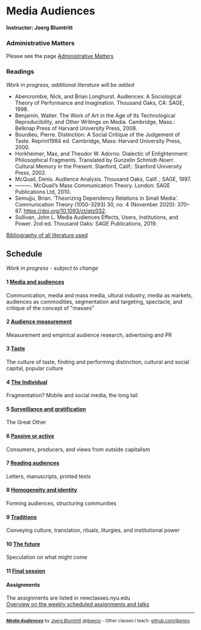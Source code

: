 # Media Audiences
**Instructor: Joerg Blumtritt**  

### Administrative Matters
Please see the page [Administrative Matters](/files/Administrative.md)

### Readings
*Work in progress, additional literature will be added*

- Abercrombie, Nick, and Brian Longhurst. Audiences: A Sociological Theory of Performance and Imagination. Thousand Oaks, CA: SAGE, 1998.
- Benjamin, Walter. The Work of Art in the Age of Its Technological Reproducibility, and Other Writings on Media. Cambridge, Mass.: Belknap Press of Harvard University Press, 2008.
- Bourdieu, Pierre. Distinction: A Social Critique of the Judgement of Taste. Reprint1984 ed. Cambridge, Mass: Harvard University Press, 2000.
- Horkheimer, Max, and Theodor W. Adorno. Dialectic of Enlightenment: Philosophical Fragments. Translated by Gunzelin Schmidt-Noerr. Cultural Memory in the Present. Stanford, Calif.: Stanford University Press, 2002.
- McQuail, Denis. Audience Analysis. Thousand Oaks, Calif. ; SAGE, 1997.
- ———. McQuail’s Mass Communication Theory. London: SAGE Publications Ltd, 2010.
- Semujju, Brian. ‘Theorizing Dependency Relations in Small Media’. Communication Theory (1050-3293) 30, no. 4 (November 2020): 370–87. https://doi.org/10.1093/ct/qtz032.
- Sullivan, John L. Media Audiences Effects, Users, Institutions, and Power. 2nd ed. Thousand Oaks: SAGE Publications, 2019.

[Bibliography of all literature used](/files/Bibliography.md)

## Schedule
*Work in progress - subject to change*

#### 1 [Media and audiences](/files/01.md)
Communication, media and mass media, ultural industry, media as markets, audiences as commodities, segmentation and targeting, spectacle, and critique of the concept of "masses"
	
#### 2	[Audience measurement](/files/02.md)
Measurement and empirical audience research, advertising and PR
	
#### 3	[Taste](/files/03.md)
The culture of taste, finding and performing distinction, cultural and social capital, popular culture
	
#### 4	[The Individual](/files/06.md)
Fragmentation? Mobile and social media, the long tail
	
#### 5	[Surveillance and gratification](/files/08.md)
The Great Other
	
#### 6	[Passive or active](/files/09.md)
Consumers, producers, and views from outside capitalism
	
#### 7	[Reading audiences](/files/10.md)
Letters, manuscripts, printed texts
	
#### 8	[Homogeneity and identity](/files/11.md)
Forming audiences, structuring communities
	
#### 9	[Traditions](/files/12.md)
Conveying culture, translation, rituals, liturgies, and institutional power
	
#### 10	[The future](/files/13.md)
Speculation on what might come
	
#### 11	[Final session](/files/14.md)

#### Assignments
The assignments are listed in newclasses.nyu.edu  
[Overview on the weekly scheduled assignments and talks](https://docs.google.com/spreadsheets/d/10EElPgwd0SA_fW2tWd3AjJ3SswVbAe7kLfOHETJjV4k/edit?usp=sharing)  


***
  
<sup>***[Media Audiences](/README.md)*** by [Joerg Blumtritt](https://jbenno.net) [@jbenno](https://twitter.com/jbenno) - Other classes I teach: [github.com/jbenno](https://github.com/jbenno/teaching/blob/master/README.md)</sup>

